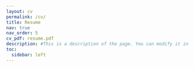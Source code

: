```yaml
---
layout: cv
permalink: /cv/
title: Resume
nav: true
nav_order: 5
cv_pdf: resume.pdf
description: #This is a description of the page. You can modify it in '_pages/cv.md'. You can also change or remove the top pdf download button.
toc:
  sidebar: left
---
```

